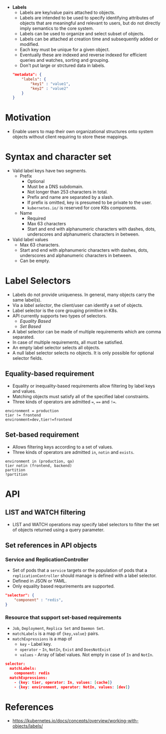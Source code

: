 * __Labels__
	* Labels are key/value pairs attached to objects.
	* Labels are intended to be used to specify identifying attributes of objects that are meaningful and relevant to users, but do not directly imply semantics to the core system.
	* Labels can be used to organize and select subset of objects.
	* Labels can be attached at creation time and subsequently added or modified.
	* Each key must be unique for a given object.
	* Eventually these are indexed and reverse indexed for efficient queries and watches, sorting and grouping.
	* Don't put large or strctured data in labels.
	```json
	"metadata": {
		"labels": {
			"key1" : "value1",
			"key2" : "value2"
		}
	}
	```
# Motivation
* Enable users to map their own organizational structures onto system objects without client requiring to store these mappings.
# Syntax and character set
* Valid label keys have two segments.
	* Prefix
		* Optional
		* Must be a DNS subdomain.
		* Not longer than 253 characters in total.
		* Prefix and name are separated by a slash.
		* If prefix is omitted, key is presumed to be private to the user.
		* `kubernetes.io/` is reserved for core K8s components.
	* Name
		* Required
		* Max 63 characters
		* Start and end with alphanumeric characters with dashes, dots, underscores and alphanumeric characters in between.
* Valid label values
	* Max 63 characters.
	* Start and end with alphanumeric characters with dashes, dots, underscores and alphanumeric characters in between.
	* Can be empty. 
# Label Selectors
* Labels do not provide uniqueness. In general, many objects carry the same label(s).
* Via a _label selector_, the client/user can identify a set of objects.
* Label selector is the core grouping primitive in K8s.
* API currently supports two types of selectors.
	* _Equality Based_
	* _Set Based_
* A label selector can be made of multiple requirements which are comma separated.
* In case of multiple requirements, all must be satisfied.
* An empty label selector selects all objects.
* A null label selector selects no objects. It is only possible for optional selector fields.
## Equality-based requirement
* Equality or inequality-based requirements allow filtering by label keys and values.
* Matching objects must satisfy all of the specified label constraints.
* Three kinds of operators are admitted `=`, `==` and `!=`.
```
environment = production
tier != frontend
environment=dev,tier!=frontend
```
## Set-based requirement
* Allows filtering keys according to a set of values.
* Three kinds of operators are admitted `in`, `notin` and `exists`.
```
environment in (production, qa)
tier notin (frontend, backend)
partition
!partition
```
# API
## LIST and WATCH filtering
* LIST and WATCH operations may specify label selectors to filter the set of objects returned using a query parameter.
## Set references in API objects
### Service and ReplicationController
* Set of pods that a `service` targets or the population of pods that a `replicationController` should manage is defined with a label selector.
* Defined in JSON or YAML.
* Only equality based requrirements are supported.
```json
"selector": {
	"component" : "redis",
}
```
### Resource that support set-based requirements
* `Job`, `Deployment`, `Replica Set` and `Daemon Set`.
* `matchLabels` is a map of `{key,value}` pairs.
* `matchExpressions` is a map of
	* `key` - Label key.
	* `operator` - `In`, `NotIn`, `Exist` and `DoesNotExist`
	* `values` - Array of label values. Not empty in case of `In` and `NotIn`.
```json
selector:
  matchLabels:
    component: redis
  matchExpressions:
    - {key: tier, operator: In, values: [cache]}
    - {key: environment, operator: NotIn, values: [dev]}
```
# References
* https://kubernetes.io/docs/concepts/overview/working-with-objects/labels/
